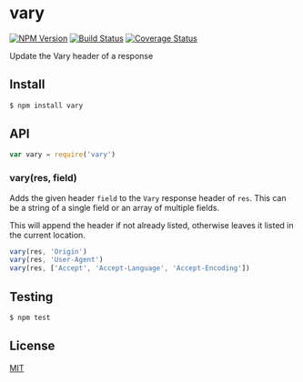 # vary

[![NPM Version](http://img.shields.io/npm/v/vary.svg)](https://www.npmjs.org/package/vary)
[![Build Status](http://img.shields.io/travis/expressjs/vary.svg)](https://travis-ci.org/expressjs/vary)
[![Coverage Status](https://img.shields.io/coveralls/expressjs/vary.svg)](https://coveralls.io/r/expressjs/vary)

Update the Vary header of a response

## Install

```sh
$ npm install vary
```

## API

```js
var vary = require('vary')
```

### vary(res, field)

Adds the given header `field` to the `Vary` response header of `res`.
This can be a string of a single field or an array of multiple fields.

This will append the header if not already listed, otherwise leaves
it listed in the current location.

```js
vary(res, 'Origin')
vary(res, 'User-Agent')
vary(res, ['Accept', 'Accept-Language', 'Accept-Encoding'])
```

## Testing

```sh
$ npm test
```

## License

[MIT](LICENSE)
